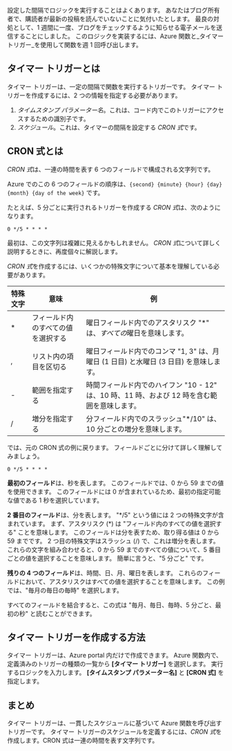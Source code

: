 設定した間隔でロジックを実行することはよくあります。 あなたはブログ所有者で、購読者が最新の投稿を読んでいないことに気付いたとします。 最良の対処として、1 週間に一度、ブログをチェックするように知らせる電子メールを送信することにしました。 このロジックを実装するには、Azure 関数と_タイマー トリガー_を使用して関数を週 1 回呼び出します。

## <a name="what-is-a-timer-trigger"></a>タイマー トリガーとは

タイマー トリガーは、一定の間隔で関数を実行するトリガーです。 タイマー トリガーを作成するには、2 つの情報を指定する必要があります。 

1. *タイムスタンプ パラメーター名*。これは、コード内でこのトリガーにアクセスするための識別子です。 
2. *スケジュール*。これは、タイマーの間隔を設定する *CRON 式*です。

## <a name="what-is-a-cron-expression"></a>CRON 式とは

*CRON 式*は、一連の時間を表す 6 つのフィールドで構成される文字列です。

Azure でのこの 6 つのフィールドの順序は、`{second} {minute} {hour} {day} {month} {day of the week}` です。

たとえば、5 分ごとに実行されるトリガーを作成する *CRON 式*は、次のようになります。

```
0 */5 * * * *
```

最初は、この文字列は複雑に見えるかもしれません。 *CRON 式*について詳しく説明するときに、再度個々に解説します。

*CRON 式*を作成するには、いくつかの特殊文字について基本を理解している必要があります。

| 特殊文字 | 意味 | 例 |
| ------------- | ------------- | ------------- |
| *      | フィールド内のすべての値を選択する | 曜日フィールド内でのアスタリスク "*" は、*すべての*曜日を意味します。 |
| ,      | リスト内の項目を区切る | 曜日フィールド内でのコンマ "1, 3" は、月曜日 (1 日目) と水曜日 (3 日目) を意味します。 |
| -      | 範囲を指定する | 時間フィールド内でのハイフン "10 - 12" は、10 時、11 時、および 12 時を含む範囲を意味します。 |
| /      | 増分を指定する | 分フィールド内でのスラッシュ"*/10" は、10 分ごとの増分を意味します。 |

では、元の CRON 式の例に戻ります。 フィールドごとに分けて詳しく理解してみましょう。

```
0 */5 * * * *
```

**最初のフィールド**は、秒を表します。 このフィールドでは、0 から 59 までの値を使用できます。 このフィールドには 0 が含まれているため、最初の指定可能な値である 1 秒を選択しています。

**2 番目のフィールド**は、分を表します。 "*/5" という値には 2 つの特殊文字が含まれています。 まず、アスタリスク (\*) は "フィールド内のすべての値を選択する" ことを意味します。 このフィールドは分を表すため、取り得る値は 0 から 59 までです。 2 つ目の特殊文字はスラッシュ (/) で、これは増分を表します。 これらの文字を組み合わせると、0 から 59 までのすべての値について、5 番目ごとの値を選択することを意味します。 簡単に言うと、"5 分ごと" です。

**残りの 4 つのフィールド**は、時間、日、月、曜日を表します。 これらのフィールドにおいて、アスタリスクはすべての値を選択することを意味します。 この例では、"毎月の毎日の毎時" を選択します。

すべてのフィールドを結合すると、この式は "毎月、毎日、毎時、5 分ごと、最初の秒" と読むことができます。

## <a name="how-to-create-a-timer-trigger"></a>タイマー トリガーを作成する方法

タイマー トリガーは、Azure portal 内だけで作成できます。 Azure 関数内で、定義済みのトリガーの種類の一覧から **[タイマー トリガー]** を選択します。 実行するロジックを入力します。 **[タイムスタンプ パラメーター名]** と **[CRON 式]** を指定します。

## <a name="summary"></a>まとめ

タイマー トリガーは、一貫したスケジュールに基づいて Azure 関数を呼び出すトリガーです。 タイマー トリガーのスケジュールを定義するには、*CRON 式*を作成します。CRON 式は一連の時間を表す文字列です。

